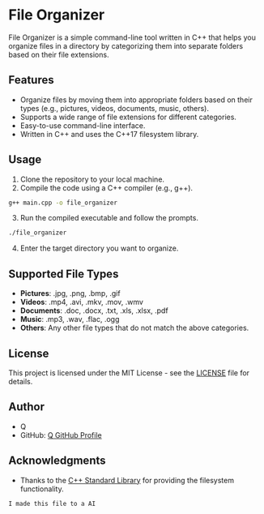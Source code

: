 # File Organizer

File Organizer is a simple command-line tool written in C++ that helps you organize files in a directory by categorizing them into separate folders based on their file extensions.

## Features

- Organize files by moving them into appropriate folders based on their types (e.g., pictures, videos, documents, music, others).
- Supports a wide range of file extensions for different categories.
- Easy-to-use command-line interface.
- Written in C++ and uses the C++17 filesystem library.

## Usage

1. Clone the repository to your local machine.
2. Compile the code using a C++ compiler (e.g., g++).

```bash
g++ main.cpp -o file_organizer
```

3. Run the compiled executable and follow the prompts.

```bash
./file_organizer
```

4. Enter the target directory you want to organize.

## Supported File Types

- **Pictures**: .jpg, .png, .bmp, .gif
- **Videos**: .mp4, .avi, .mkv, .mov, .wmv
- **Documents**: .doc, .docx, .txt, .xls, .xlsx, .pdf
- **Music**: .mp3, .wav, .flac, .ogg
- **Others**: Any other file types that do not match the above categories.

## License

This project is licensed under the MIT License - see the [LICENSE](LICENSE) file for details.

## Author

- Q
- GitHub: [Q GitHub Profile](https://github.com/QosmosTheQ)

## Acknowledgments

- Thanks to the [C++ Standard Library](https://en.cppreference.com/w/cpp/header) for providing the filesystem functionality.

```
I made this file to a AI
```